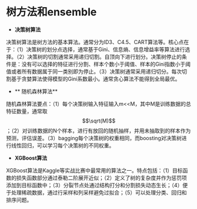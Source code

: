 # 树方法和ensemble

* **决策树算法**

决策树算法是树方法的基本算法。通常分为ID3、C4.5、CART算法等。核心点在于：（1）决策树的划分点选择，通常基于Gini、信息熵、信息增益率等算法进行选择。（2）决策树的切割通常采用递归切割。自顶向下进行划分。决策树停止的条件是：没有可以选择的特征进行分割、样本个数小于阈值、样本的Gini指数小于阈值或者所有数据属于同一类别即为停止。（3）决策树通常采用递归切分。每次切割基于贪婪算法使得模型的Gini系数最小。通常贪心算法不能得到全局最优。

* ** 随机森林算法**

随机森林算法要点：（1）每个决策树输入特征输入m&lt;&lt;M，其中M是训练数据的总特征数量，通常取$$\sqrt(M)$$；（2）对训练数据的N个样本，进行有放回的随机抽样，并用未抽取到的样本作为预测，评估误差。（3）bagging每个决策树的权重相同，而boosting对决策树进行线性回归，可以学习每个决策树的不同权重。

* **XGBoost算法**

XGBoost算法是Kaggle等实战比赛中最常用的算法之一。特点包括：（1）目标函数的损失函数部分通过泰勒二阶展开近似；（2）定义了树的复杂度并作为惩罚项添加到目标函数中；（3）分裂节点处通过结构打分和分割损失动态生长；（4）便于处理稀疏数据，通过行采样和列采样避免过拟合；（5）可以处理分类、回归和排序问题。



